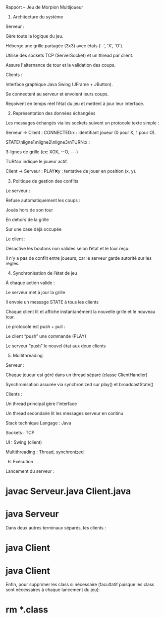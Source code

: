 Rapport – Jeu de Morpion Multijoueur

1. Architecture du système

Serveur :

Gère toute la logique du jeu.

Héberge une grille partagée (3x3) avec états ('-', 'X', 'O').

Utilise des sockets TCP (ServerSocket) et un thread par client.

Assure l'alternance de tour et la validation des coups.

Clients :

Interface graphique Java Swing (JFrame + JButton).

Se connectent au serveur et envoient leurs coups.

Reçoivent en temps réel l’état du jeu et mettent à jour leur interface.


2. Représentation des données échangées

Les messages échangés via les sockets suivent un protocole texte simple :

Serveur → Client :
CONNECTED:x : identifiant joueur (0 pour X, 1 pour O).

STATE\nligne1\nligne2\nligne3\nTURN:x :

3 lignes de grille (ex: XOX, --O, ---)

TURN:x indique le joueur actif.

Client → Serveur :
PLAY:x:y : tentative de jouer en position (x, y).


3. Politique de gestion des conflits

Le serveur :

Refuse automatiquement les coups :

Joués hors de son tour

En dehors de la grille

Sur une case déjà occupée

Le client :

Désactive les boutons non valides selon l’état et le tour reçu.

Il n’y a pas de conflit entre joueurs, car le serveur garde autorité sur les règles.


4. Synchronisation de l’état de jeu

À chaque action valide :

Le serveur met à jour la grille

Il envoie un message STATE à tous les clients

Chaque client lit et affiche instantanément la nouvelle grille et le nouveau tour.

Le protocole est push + pull :

Le client “push” une commande (PLAY)

Le serveur “push” le nouvel état aux deux clients


5. Multithreading

Serveur :

Chaque joueur est géré dans un thread séparé (classe ClientHandler)

Synchronisation assurée via synchronized sur play() et broadcastState()

Clients :

Un thread principal gère l’interface

Un thread secondaire lit les messages serveur en continu


Stack technique
Langage : Java

Sockets : TCP

UI : Swing (client)

Multithreading : Thread, synchronized


6. Exécution

Lancement du serveur :
# javac Serveur.java Client.java
# java Serveur

Dans deux autres terminaux séparés, les clients :
# java Client
# java Client

Enfin, pour supprimer les class si nécessaire (facultatif puisque les class sont nécessaires à chaque lancement du jeu):
# rm *.class